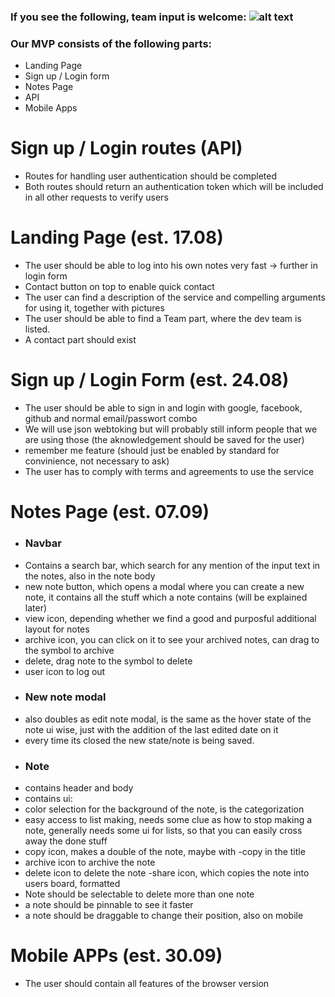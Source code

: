 [warning]: https://cdn.proxer.me/f/hYVIoAVi "Team participation needed"

### If you see the following, team input is welcome: ![alt text][warning]

### Our MVP consists of the following parts:

- Landing Page
- Sign up / Login form
- Notes Page
- API
- Mobile Apps

# Sign up / Login routes (API)

- Routes for handling user authentication should be completed
- Both routes should return an authentication token which will be included in all other requests to verify users

# Landing Page (est. 17.08)

- The user should be able to log into his own notes very fast → further in login form
- Contact button on top to enable quick contact
- The user can find a description of the service and compelling arguments for using it, together with pictures
- The user should be able to find a Team part, where the dev team is listed.
- A contact part should exist

# Sign up / Login Form (est. 24.08)

- The user should be able to sign in and login with google, facebook, github and normal email/passwort combo
- We will use json webtoking but will probably still inform people that we are using those (the aknowledgement should be saved for the user)
- remember me feature (should just be enabled by standard for convinience, not necessary to ask)
- The user has to comply with terms and agreements to use the service

# Notes Page (est. 07.09)

- ### Navbar
- Contains a search bar, which search for any mention of the input text in the notes, also in the note body
- new note button, which opens a modal where you can create a new note, it contains all the stuff which a note contains (will be explained later)
- view icon, depending whether we find a good and purposful additional layout for notes
- archive icon, you can click on it to see your archived notes, can drag to the symbol to archive
- delete, drag note to the symbol to delete
- user icon to log out
- ### New note modal
- also doubles as edit note modal, is the same as the hover state of the note ui wise, just with the addition of the last edited date on it
- every time its closed the new state/note is being saved. 
- ### Note
- contains header and body
- contains ui: 
- color selection for the background of the note, is the categorization
- easy access to list making, needs some clue as how to stop making a note, generally needs some ui for lists, so that you can easily cross away the done stuff
- copy icon, makes a double of the note, maybe with -copy in the title
- archive icon to archive the note
- delete icon to delete the note
-share icon, which copies the note into users board, formatted
- Note should be selectable to delete more than one note
- a note should be pinnable to see it faster
- a note should be draggable to change their position, also on mobile

# Mobile APPs (est. 30.09)

- The user should contain all features of the browser version
